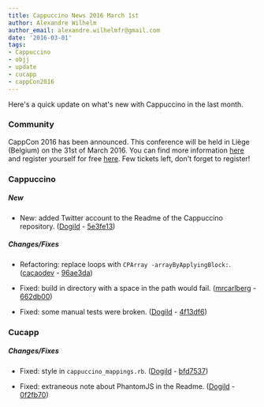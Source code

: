 ```yaml
---
title: Cappuccino News 2016 March 1st
author: Alexandre Wilhelm
author_email: alexandre.wilhelmfr@gmail.com
date: '2016-03-01'
tags:
- Cappuccino
- objj
- update
- cucapp
- cappCon2016
---
```


Here's a quick update on what's new with Cappuccino in the last month.

### Community

CappCon 2016 has been announced. This conference will be held in Liège (Belgium) on the 31st of March 2016. You can find more information [here](http://www.cappuccino-project.org/events/cappCon2016/) and register yourself for free [here](http://www.meetup.com/World-Cappuccino-Meetup/events/226898401/). Few tickets left, don't forget to register!

### Cappuccino

##### New

- New: added Twitter account to the Readme of the Cappuccino repository. ([Dogild](https://github.com/Dogild) - [5e3fe13](https://github.com/cappuccino/cappuccino/commit/5e3fe139fca25f2698b046b72de37f2f7c990cb7))

##### Changes/Fixes

- Refactoring: replace loops with `CPArray -arrayByApplyingBlock:`. ([cacaodev](https://github.com/cacaodev) - [96ae3da](https://github.com/cappuccino/cappuccino/commit/96ae3da1e01095e224baa546b02c5ed3e5a7a6fb))

- Fixed: build in directory with a space in the path would fail. ([mrcarlberg](https://github.com/mrcarlberg) - [662db00](https://github.com/cappuccino/cappuccino/commit/662db009de355e867d3e67536fdf858fcbc433e3))

- Fixed: some manual tests were broken. ([Dogild](https://github.com/Dogild) - [4f13df6](https://github.com/cappuccino/cappuccino/commit/4f13df69c7d4503c776343b9509e27a8b87fe0d6))

### Cucapp

##### Changes/Fixes

- Fixed: style in `cappuccino_mappings.rb`. ([Dogild](https://github.com/Dogild) - [bfd7537](https://github.com/cappuccino/cucapp/commit/bfd7537f0df1456dc1ed4a0477f3cc2616166047))

- Fixed: extraneous note about PhantomJS in the Readme. ([Dogild](https://github.com/Dogild) - [0f2fb70](https://github.com/cappuccino/cucapp/commit/0f2fb701cd3b5773ba5f6ea2cbb2e7500fda609a))